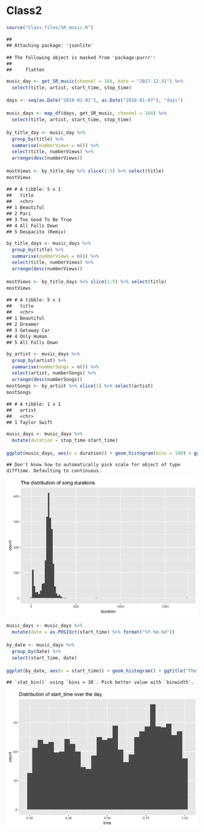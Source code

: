 Class2
================

``` r
source("Class_files/SR_music.R")
```

    ## 
    ## Attaching package: 'jsonlite'

    ## The following object is masked from 'package:purrr':
    ## 
    ##     flatten

``` r
music_day <- get_SR_music(channel = 164, date = "2017-12-31") %>%
  select(title, artist, start_time, stop_time)

days <- seq(as.Date("2018-01-01"), as.Date("2018-01-07"), "days")

music_days <- map_df(days, get_SR_music, channel = 164) %>%
  select(title, artist, start_time, stop_time)

by_title_day <- music_day %>%
  group_by(title) %>%
  summarise(numberViews = n()) %>%
  select(title, numberViews) %>%
  arrange(desc(numberViews))

mostViews <- by_title_day %>% slice(1:5) %>% select(title)
mostViews
```

    ## # A tibble: 5 x 1
    ##   title              
    ##   <chr>              
    ## 1 Beautiful          
    ## 2 Pari               
    ## 3 Too Good To Be True
    ## 4 All Falls Down     
    ## 5 Despacito (Remix)

``` r
by_title_days <- music_days %>%
  group_by(title) %>%
  summarise(numberViews = n()) %>%
  select(title, numberViews) %>%
  arrange(desc(numberViews))

mostViews <- by_title_days %>% slice(1:5) %>% select(title)
mostViews
```

    ## # A tibble: 5 x 1
    ##   title         
    ##   <chr>         
    ## 1 Beautiful     
    ## 2 Dreamer       
    ## 3 Getaway Car   
    ## 4 Only Human    
    ## 5 All Falls Down

``` r
by_artist <- music_days %>%
  group_by(artist) %>%
  summarise(numberSongs = n()) %>%
  select(artist, numberSongs) %>%
  arrange(desc(numberSongs))
mostSongs <- by_artist %>% slice(1) %>% select(artist)
mostSongs
```

    ## # A tibble: 1 x 1
    ##   artist      
    ##   <chr>       
    ## 1 Taylor Swift

``` r
music_days <- music_days %>%
  mutate(duration = stop_time-start_time)

ggplot(music_days, aes(x = duration)) + geom_histogram(bins = 100) + ggtitle("The distribution of song durations")
```

    ## Don't know how to automatically pick scale for object of type difftime. Defaulting to continuous.

![](Class2_files/figure-markdown_github/unnamed-chunk-2-1.png)

``` r
music_days <- music_days %>%
  mutate(date = as.POSIXct(start_time) %>% format("%Y-%m-%d"))

by_date <- music_days %>%
  group_by(date) %>%
  select(start_time, date)

ggplot(by_date, aes(x = start_time)) + geom_histogram() + ggtitle("The distribution the songs start_times")
```

    ## `stat_bin()` using `bins = 30`. Pick better value with `binwidth`.

![](Class2_files/figure-markdown_github/unnamed-chunk-2-2.png)
